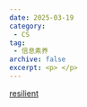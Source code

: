 ```yaml
---
date: 2025-03-19
category:
 - CS
tag:
 - 信息素养
archive: false
excerpt: <p> </p>
---
```


[resilient](../../en/posts/resilient.md)